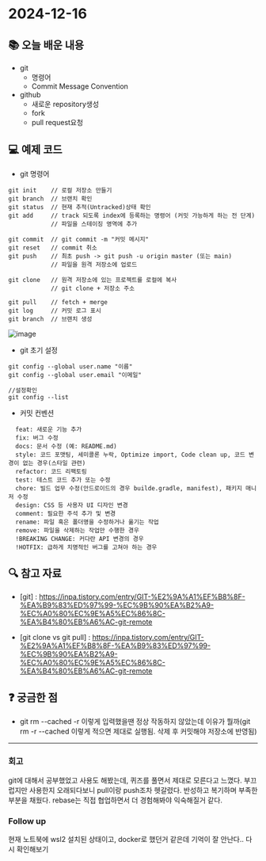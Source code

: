 # 2024-12-16

## 📚 오늘 배운 내용
- git
  - 명령어
  - Commit Message Convention
- github
  - 새로운 repository생성
  - fork
  - pull request요청
  
## 💻 예제 코드
<!-- 실습한 코드나 예제를 추가 -->
- git 명령어
```shell
git init    // 로컬 저장소 만들기
git branch  // 브랜치 확인
git status  // 현재 추적(Untracked)상태 확인
git add     // track 되도록 index에 등록하는 명령어 (커밋 가능하게 하는 전 단계)
            // 파일을 스테이징 영역에 추가
        
git commit  // git commit -m "커밋 메시지"
git reset   // commit 취소
git push    // 최초 push -> git push -u origin master (또는 main)
            // 파일을 원격 저장소에 업로드
        
git clone   // 원격 저장소에 있는 프로젝트를 로컬에 복사
            // git clone + 저장소 주소
        
git pull    // fetch + merge
git log     // 커밋 로그 표시
git branch  // 브랜치 생성
```
![image](https://github.com/user-attachments/assets/cb1f7598-f903-42ae-b943-42b3160a9b36)


- git 초기 설정
```shell
git config --global user.name "이름"
git config --global user.email "이메일"

//설정확인
git config --list
```

- 커밋 컨벤션
```text
  feat: 새로운 기능 추가
  fix: 버그 수정
  docs: 문서 수정 (예: README.md)
  style: 코드 포맷팅, 세미콜론 누락, Optimize import, Code clean up, 코드 변경이 없는 경우(스타일 관련)
  refactor: 코드 리팩토링
  test: 테스트 코드 추가 또는 수정
  chore: 빌드 업무 수정(안드로이드의 경우 builde.gradle, manifest), 패키지 매니저 수정
  design: CSS 등 사용자 UI 디자인 변경
  comment: 필요한 주석 추가 및 변경
  rename: 파일 혹은 폴더명을 수정하거나 옮기는 작업
  remove: 파일을 삭제하는 작업만 수행한 경우
  !BREAKING CHANGE: 커다란 API 변경의 경우
  !HOTFIX: 급하게 치명적인 버그를 고쳐야 하는 경우
```

## 🔍 참고 자료

- [git]
: https://inpa.tistory.com/entry/GIT-%E2%9A%A1%EF%B8%8F-%EA%B9%83%ED%97%99-%EC%9B%90%EA%B2%A9-%EC%A0%80%EC%9E%A5%EC%86%8C-%EA%B4%80%EB%A6%AC-git-remote

- [git clone vs git pull] 
 : <https://inpa.tistory.com/entry/GIT-%E2%9A%A1%EF%B8%8F-%EA%B9%83%ED%97%99-%EC%9B%90%EA%B2%A9-%EC%A0%80%EC%9E%A5%EC%86%8C-%EA%B4%80%EB%A6%AC-git-remote>



## ❓ 궁금한 점
- git rm --cached -r 이렇게 입력했을땐 정상 작동하지 않았는데 이유가 뭘까(git rm -r --cached 이렇게 적으면 제대로 실행됨. 삭제 후 커밋해야 저장소에 반영됨)

---
### 회고
git에 대해서 공부했었고 사용도 해봤는데, 퀴즈를 풀면서 제대로 모른다고 느꼈다.
부끄럽지만 사용한지 오래되다보니 pull이랑 push조차 헷갈렸다. 반성하고 복기하며 부족한 부분을 채웠다.
rebase는 직접 협업하면서 더 경험해봐야 익숙해질거 같다.

### Follow up
현재 노트북에 wsl2 설치된 상태이고, docker로 했던거 같은데 기억이 잘 안난다.. 다시 확인해보기
